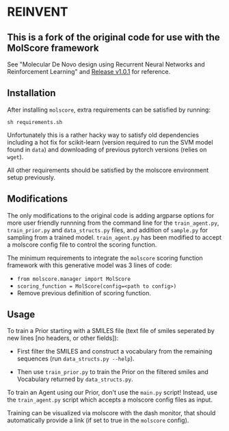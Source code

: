 
# REINVENT
## This is a fork of the original code for use with the MolScore framework
See "Molecular De Novo design using Recurrent Neural Networks and Reinforcement Learning" and [Release v1.0.1](https://github.com/MarcusOlivecrona/REINVENT/releases/tag/v1.0.1) for reference.

## Installation

After installing `molscore`, extra requirements can be satisfied by running:

`sh requirements.sh`

Unfortunately this is a rather hacky way to satisfy old dependencies including a hot fix for scikit-learn (version required to run the SVM model found in `data`) and downloading of previous pytorch versions (relies on `wget`).

All other requirements should be satisfied by the molscore environment setup previously.

## Modifications

The only modifications to the original code is adding argparse options for more user friendly runnning from the command line for the `train_agent.py`, `train_prior.py` and `data_structs.py` files, and addition of `sample.py` for sampling from a trained model. `train_agent.py` has been modified to accept a molscore config file to control the scoring function. 

The minimum requirements to integrate the `molscore` scoring function framework with this generative model was 3 lines of code:

* `from molscore.manager import MolScore`
* `scoring_function = MolScore(config=<path to config>)`
* Remove previous definition of scoring function.

## Usage

To train a Prior starting with a SMILES file (text file of smiles seperated by new lines \[no headers, or other fields\]):

* First filter the SMILES and construct a vocabulary from the remaining sequences (run `data_structs.py --help`).

* Then use `train_prior.py` to train the Prior on the filtered smiles and Vocabulary returned by `data_structs.py`.

To train an Agent using our Prior, don't use the `main.py` script! Instead, use the `train_agent.py` script which accepts a molscore config files as input.

Training can be visualized via molscore with the dash monitor, that should automatically provide a link (if set to true in the `molscore` config).


